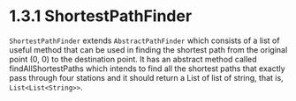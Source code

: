 # **1.3.1 ShortestPathFinder**

`ShortestPathFinder` extends `AbstractPathFinder` which consists of a list of useful method that can be used in finding the shortest path from the original point (0, 0) to the destination point. It has an abstract method called findAllShortestPaths which intends to find all the shortest paths that exactly pass through four stations and it should return a List of list of string, that is, `List<List<String>>`.
